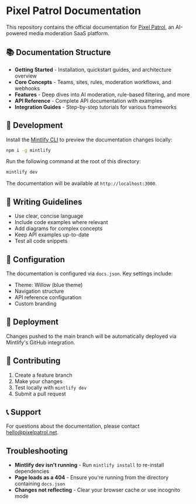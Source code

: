 # Pixel Patrol Documentation

This repository contains the official documentation for [Pixel Patrol](https://app.pixelpatrol.net), an AI-powered media moderation SaaS platform.

## 📚 Documentation Structure

- **Getting Started** - Installation, quickstart guides, and architecture overview
- **Core Concepts** - Teams, sites, rules, moderation workflows, and webhooks
- **Features** - Deep dives into AI moderation, rule-based filtering, and more
- **API Reference** - Complete API documentation with examples
- **Integration Guides** - Step-by-step tutorials for various frameworks

## 🚀 Development

Install the [Mintlify CLI](https://www.npmjs.com/package/mintlify) to preview the documentation changes locally:

```bash
npm i -g mintlify
```

Run the following command at the root of this directory:

```bash
mintlify dev
```

The documentation will be available at `http://localhost:3000`.

## 📝 Writing Guidelines

- Use clear, concise language
- Include code examples where relevant
- Add diagrams for complex concepts
- Keep API examples up-to-date
- Test all code snippets

## 🔧 Configuration

The documentation is configured via `docs.json`. Key settings include:
- Theme: Willow (blue theme)
- Navigation structure
- API reference configuration
- Custom branding

## 🚀 Deployment

Changes pushed to the main branch will be automatically deployed via Mintlify's GitHub integration.

## 🤝 Contributing

1. Create a feature branch
2. Make your changes
3. Test locally with `mintlify dev`
4. Submit a pull request

## 📞 Support

For questions about the documentation, please contact hello@pixelpatrol.net.

## Troubleshooting

- **Mintlify dev isn't running** - Run `mintlify install` to re-install dependencies
- **Page loads as a 404** - Ensure you're running from the directory containing `docs.json`
- **Changes not reflecting** - Clear your browser cache or use incognito mode
